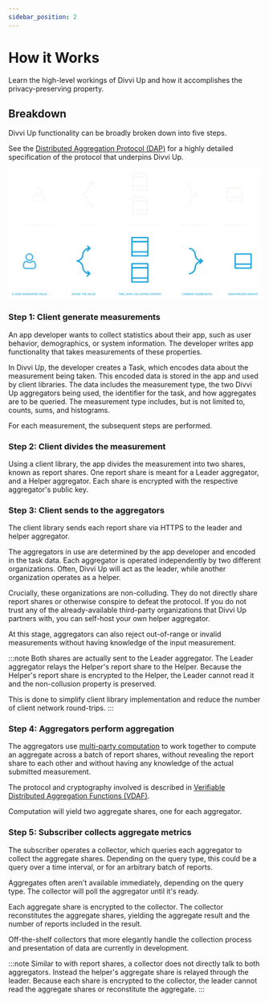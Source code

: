 ```yaml
---
sidebar_position: 2
---
```

# How it Works

Learn the high-level workings of Divvi Up and how it accomplishes the privacy-preserving property.

## Breakdown

Divvi Up functionality can be broadly broken down into five steps.

See the [Distributed Aggregation Protocol (DAP)][DAP] for a highly detailed specification of the
protocol that underpins Divvi Up.

<!-- TODO(inahga): Consider making this a more detailed `mermaid` diagram -->
![](../static/how-it-works.png#gh-dark-mode-only)
![](../static/how-it-works-light.jpg#gh-light-mode-only)

### Step 1: Client generate measurements

An app developer wants to collect statistics about their app, such as user behavior, demographics,
or system information. The developer writes app functionality that takes measurements of these
properties.

In Divvi Up, the developer creates a Task, which encodes data about the measurement being taken.
This encoded data is stored in the app and used by client libraries. The data includes the measurement
type, the two Divvi Up aggregators being used, the identifier for the task, and how aggregates are
to be queried. The measurement type includes, but is not limited to, counts, sums, and histograms.

For each measurement, the subsequent steps are performed.

### Step 2: Client divides the measurement

Using a client library, the app divides the measurement into two shares, known as report shares.
One report share is meant for a Leader aggregator, and a Helper aggregator. Each share is encrypted
with the respective aggregator's public key.

### Step 3: Client sends to the aggregators

The client library sends each report share via HTTPS to the leader and helper aggregator.

The aggregators in use are determined by the app developer and encoded in the task data. Each
aggregator is operated independently by two different organizations. Often, Divvi Up will
act as the leader, while another organization operates as a helper.

<!-- TODO(#11): link BYOH guide here -->
Crucially, these organizations are non-colluding. They do not directly share report shares or
otherwise conspire to defeat the protocol. If you do not trust any of the already-available
third-party organizations that Divvi Up partners with, you can self-host your own helper aggregator.

At this stage, aggregators can also reject out-of-range or invalid measurements without having
knowledge of the input measurement.

:::note
Both shares are actually sent to the Leader aggregator. The Leader aggregator relays the Helper's
report share to the Helper. Because the Helper's report share is encrypted to the Helper, the Leader
cannot read it and the non-collusion property is preserved.

This is done to simplify client library implementation and reduce the number of client network
round-trips.
:::

### Step 4: Aggregators perform aggregation

The aggregators use [multi-party computation][MPC] to work together to compute an aggregate across a
batch of report shares, without revealing the report share to each other and without having any
knowledge of the actual submitted measurement.

The protocol and cryptography involved is described in
[Verifiable Distributed Aggregation Functions (VDAF)][VDAF].

Computation will yield two aggregate shares, one for each aggregator.

### Step 5: Subscriber collects aggregate metrics

The subscriber operates a collector, which queries each aggregator to collect the aggregate shares.
Depending on the query type, this could be a query over a time interval, or for an arbitrary batch
of reports.

Aggregates often aren't available immediately, depending on the query type. The collector will poll
the aggregator until it's ready.

Each aggregate share is encrypted to the collector. The collector reconstitutes the aggregate
shares, yielding the aggregate result and the number of reports included in the result.

<!-- 
TODO(https://github.com/divviup/janus-ops/issues/1005): we should make mention of the adapters we
come up with here.
-->
Off-the-shelf collectors that more elegantly handle the collection process and presentation of data
are currently in development.

:::note
Similar to with report shares, a collector does not directly talk to both aggregators. Instead the
helper's aggregate share is relayed through the leader. Because each share is encrypted to the
collector, the leader cannot read the aggregate shares or reconstitute the aggregate.
:::

[DAP]: https://datatracker.ietf.org/doc/draft-irtf-cfrg-vdaf/ 
[MPC]: https://en.wikipedia.org/wiki/Secure_multi-party_computation 
[VDAF]: https://datatracker.ietf.org/doc/draft-irtf-cfrg-vdaf/  